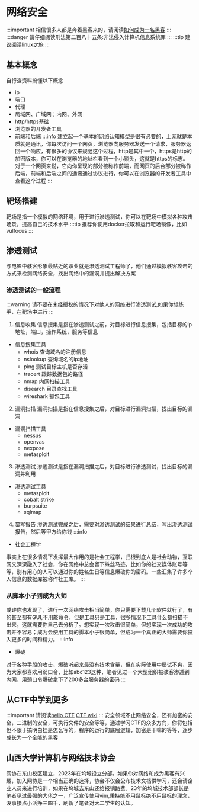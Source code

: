 # 网络安全
:::important
相信很多人都是奔着黑客来的，请阅读[如何成为一名黑客](https://github.com/zer4tul/hacker-howto)
:::
:::danger
请仔细阅读刑法第二百八十五条:非法侵入计算机信息系统罪
:::
:::tip
建议阅读[linux之旅](/linux.md)
:::
## 基本概念
自行查资料搞懂以下概念
* ip
* 端口
* 代理
* 局域网、广域网；内网、外网
* http/https基础
* 浏览器的开发者工具
* 前端和后端
:::info
建立起一个基本的网络认知模型是很有必要的，上网就是本质就是通讯，你每次访问一个网页，浏览器向服务器发送一个请求，服务器返回一个响应，有很多的协议来规范这个过程，http是其中一个，https是http的加密版本，你可以在浏览器的地址栏看到一个小锁头，这就是https的标志。对于一个网页来说，它向你呈现的部分被称作前端，而网页的后台部分被称作后端，前端和后端之间的通讯通过协议进行，你可以在浏览器的开发者工具中查看这个过程
:::
## 靶场搭建
靶场是指一个模拟的网络环境，用于进行渗透测试，你可以在靶场中模拟各种攻击场景，提高自己的技术水平
:::tip
推荐你使用docker拉取和运行靶场镜像，比如vulfocus
:::
## 渗透测试
与电影中骇客形象最贴近的职业就是渗透测试工程师了，他们通过模拟骇客攻击的方式来检测网络安全，找出网络中的漏洞并提出解决方案
### 渗透测试的一般流程
:::warning
请不要在未经授权的情况下对他人的网络进行渗透测试,如果你想练手，在靶场中进行
:::
1. 信息收集
信息搜集是指在渗透测试之前，对目标进行信息搜集，包括目标的ip地址，端口，操作系统，服务等信息
* 信息搜集工具
    * whois 查询域名的注册信息
    * nslookup 查询域名的ip地址
    * ping 测试目标主机是否存活
    * tracert 跟踪数据包的路径
    * nmap 内网扫描工具
    * disearch 目录查找工具
    * wireshark 抓包工具
2. 漏洞扫描
漏洞扫描是指在信息搜集之后，对目标进行漏洞扫描，找出目标的漏洞
* 漏洞扫描工具
    * nessus
    * openvas
    * nexpose
    * metasploit
3. 渗透测试
渗透测试是指在漏洞扫描之后，对目标进行渗透测试，找出目标的漏洞并利用
* 渗透测试工具
    * metasploit
    * cobalt strike
    * burpsuite
    * sqlmap
4. 纂写报告
渗透测试完成之后，需要对渗透测试的结果进行总结，写出渗透测试报告，然后等甲方给你钱
:::info
* 社会工程学

事实上在很多情况下发挥最大作用的是社会工程学，归根到底人是社会动物，互联网又深深融入了社会，你在网络中总会留下蛛丝马迹，比如你的社交媒体账号等等，别有用心的人可以通过你的姓名生日等信息爆破你的密码。一些汇集了许多个人信息的数据库被称作社工库。
:::
### 从脚本小子到成为大师
或许你也发现了，进行一次网络攻击相当简单，你只需要下载几个软件就行了，有的甚至都有GUI,不用敲命令，但是工具只是工具，很多情况下工具什么都扫描不出来，这就需要你自己去分析了。想实现一次攻击很简单，但想实现一次成功的攻击并不容易；成为会使用工具的脚本小子很简单，但成为一个真正的大师需要你投入更多的时间和精力。
:::info
* 爆破

对于各种手段的攻击，爆破听起来最没有技术含量，但在实际使用中屡试不爽，因为大家都喜欢用弱口令，比如abc123这种，笔者见过一个大型组织被骇客渗透到内网，用弱口令爆破拿下了200多台服务器的密码
:::
## 从CTF中学到更多
:::important
请阅读[hello CTF](https://hello-ctf.com/HC_Start/) [CTF wiki](https://ctf-wiki.org/)
:::
安全领域不止网络安全，还有加密的安全，二进制的安全，可执行文件的安全等等，通过学习CTF的众多方向，你将包括但不限于搞明白挂是怎么写的，程序的运行的底层逻辑，加密是干嘛的等等，逐步成长为一个全能的黑客

## 山西大学计算机与网络技术协会
网协在东山校区建立，2023年在坞城设立分部。如果你对网络和成为黑客有兴趣，加入网协是一个相当正确的选择，协会不仅会公布技术文档供学习，还会请企业人员来进行培训，如果在坞城去东山还给报销路费。23年的坞城技术部部长是笔者见过最强的大佬之一，广泛宣传使用vim,秉持能不用鼠标绝不用鼠标的理念，没事接点小活挣三四千，刷新了笔者对大二学生的认知。